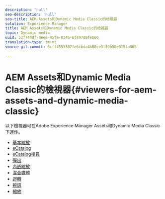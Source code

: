 ```yaml
---
description: 'null'
seo-description: 'null'
seo-title: AEM Assets和Dynamic Media Classic的檢視器
solution: Experience Manager
title: AEM Assets和Dynamic Media Classic的檢視器
topic: Dynamic media
uuid: 52f744df-8eee-45fe-8246-6f497d9feb66
translation-type: tm+mt
source-git-commit: 6cff4553307fe6cbda4b80ce3f39b58e615fa365

---
```



# AEM Assets和Dynamic Media Classic的檢視器{#viewers-for-aem-assets-and-dynamic-media-classic}

以下檢視器可在Adobe Experience Manager Assets和Dynamic Media Classic下運作。

* [基本縮放](c-html5-20-basic-zoom-viewer-about/c-html5-20-basic-zoom-viewer-about.md)
* [eCatalog](c-html5-20-ecatalog-viewer-about/c-html5-20-ecatalog-viewer-about.md)
* [eCatalog搜尋](c-html5-ecatsearch-viewer-about/c-html5-ecatsearch-viewer-about.md)
* [彈出](c-html5-flyout-viewer-20-about/c-html5-flyout-viewer-20-about.md)
* [內嵌縮放](c-html5-inlinezoom-viewer-about/c-html5-inlinezoom-viewer-about.md)
* [混合媒體](c-html5-mixedmedia-viewer-about/c-html5-mixedmedia-viewer-about.md)
* [迴轉](c-html5-spin-viewer-about/c-html5-spin-viewer-about.md)
* [視訊](c-html5-video-reference/c-html5-video-reference.md)
* [縮放](c-html5-20-zoom-viewer-about/c-html5-20-zoom-viewer-about.md)

<!--Add others. The TOC levels in the viewers TOC doesn't seem quite right RB: FIXED-->